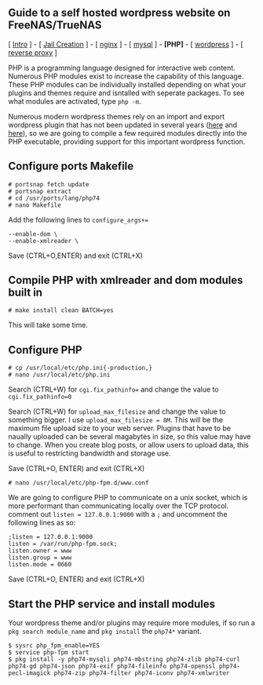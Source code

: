 ## Guide to a self hosted wordpress website on FreeNAS/TrueNAS
[ [Intro](README.md) ] - [ [Jail Creation](1_jail_creation.md) ] - [ [nginx](2_nginx.md) ] - [ [mysql](3_mysql.md) ] - **[PHP]** - [ [wordpress](5_wordpress.md) ] - [ [reverse proxy](6_reverse_proxy.md) ]

PHP is a programming language designed for interactive web content. Numerous PHP modules exist to increase the capability of this language. These PHP modules can be individually installed depending on what your plugins and themes require and isntalled with seperate packages. To see what modules are activated, type `php -m`.

Numerous modern wordpress themes rely on an import and export wordpress plugin that has not been updated in several years ([here](https://github.com/humanmade/WordPress-Importer) and [here](https://github.com/awesomemotive/one-click-demo-import)), so we are going to compile a few required modules directly into the PHP executable, providing support for this important wordpress function. 

## Configure ports Makefile
```
# portsnap fetch update
# portsnap extract
# cd /usr/ports/lang/php74
# nano Makefile
```
Add the following lines to `configure_args+=`
```
--enable-dom \
--enable-xmlreader \
```
Save (CTRL+O,ENTER) and exit (CTRL+X)

## Compile PHP with xmlreader and dom modules built in
```
# make install clean BATCH=yes
```
This will take some time. 

## Configure PHP
```
# cp /usr/local/etc/php.ini{-production,}
# nano /usr/local/etc/php.ini
```

Search (CTRL+W) for `cgi.fix_pathinfo=` and change the value to `cgi.fix_pathinfo=0`

Search (CTRL+W) for `upload_max_filesize` and change the value to something bigger. I use `upload_max_filesize = 8M`. This will be the maximum file upload size to your web server. Plugins that have to be naually uploaded can be several magabytes in size, so this value may have to change. When you create blog posts, or allow users to upload data, this is useful to restricting bandwidth and storage use.

Save (CTRL+O, ENTER) and exit (CTRL+X)

```
# nano /usr/local/etc/php-fpm.d/www.conf
```
We are going to configure PHP to communicate on a unix socket, which is more performant than communicating locally over the TCP protocol. comment out `listen = 127.0.0.1:9000` with a `;` and uncomment the following lines as so:
```
;listen = 127.0.0.1:9000
listen = /var/run/php-fpm.sock;
listen.owner = www
listen.group = www
listen.mode = 0660
```
Save (CTRL+O, ENTER) and exit (CTRL+X)

## Start the PHP service and install modules
Your wordpress theme and/or plugins may require more modules, if so run a `pkg search module_name` and `pkg install` the `php74*` variant.
```
$ sysrc php_fpm_enable=YES
$ service php-fpm start
$ pkg install -y php74-mysqli php74-mbstring php74-zlib php74-curl php74-gd php74-json php74-exif php74-fileinfo php74-openssl php74-pecl-imagick php74-zip php74-filter php74-iconv php74-xmlwriter
```

